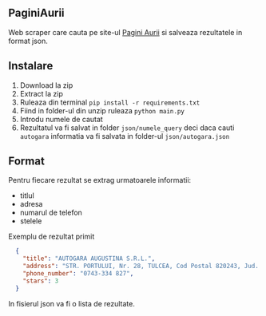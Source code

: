 ## PaginiAurii
Web scraper care cauta pe site-ul [Pagini Aurii](https://www.paginiaurii.ro/cauta/Autogara/) si salveaza rezultatele in format json.

## Instalare
1. Download la zip
2. Extract la zip
3. Ruleaza din terminal `pip install -r requirements.txt`
4. Fiind in folder-ul din unzip ruleaza `python main.py`
5. Introdu numele de cautat
6. Rezultatul va fi salvat in folder `json/numele_query` deci daca cauti `autogara` informatia va fi salvata in folder-ul `json/autogara.json`

## Format
Pentru fiecare rezultat se extrag urmatoarele informatii:
- titlul
- adresa
- numarul de telefon
- stelele

Exemplu de rezultat primit
```json
  {
    "title": "AUTOGARA AUGUSTINA S.R.L.",
    "address": "STR. PORTULUI, Nr. 28, TULCEA, Cod Postal 820243, Jud. TULCEA",
    "phone_number": "0743-334 827",
    "stars": 3
  }
```
In fisierul json va fi o lista de rezultate.
